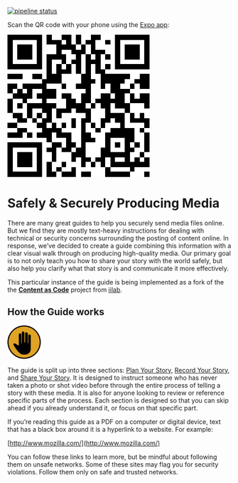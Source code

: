 [![pipeline status](https://gitlab.com/contentascode/activist-apprentice-course-template/badges/master/pipeline.svg)](https://gitlab.com/contentascode/activist-apprentice-course-template/commits/master)

Scan the QR code with your phone using the [Expo app](https://expo.io/tools#client):

![](qr.png)

# Safely & Securely Producing Media

There are many great guides to help you securely send media files online. But we find they are mostly text-heavy instructions for dealing with technical or security concerns surrounding the posting of content online. In response, we’ve decided to create a guide combining this information with a clear visual walk through on producing high-quality media. Our primary goal is to not only teach you how to share your story with the world safely, but also help you clarify what that story is and communicate it more effectively.

This particular instance of the guide is being implemented as a fork of the the [**Content as Code**](https://github.com/iilab/contentascode) project from [iilab](http://iilab.org).

## How the Guide works

<img src="content/images/stop.svg" alt="stop" height="75" width="75"></img>

The guide is split up into three sections: [Plan Your Story](content/plan.md), [Record Your Story](content/record.md), and [Share Your Story](content/share,md). It is designed to instruct someone who has never taken a photo or shot video before through the entire process of telling a story with these media. It is also for anyone looking to review or reference specific parts of the process. Each section is designed so that you can skip ahead if you already understand it, or focus on that specific part.

If you’re reading this guide as a PDF on a computer or digital device, text that has a black box around it is a hyperlink to a website. For example:

[http://www.mozilla.com/](http://www.mozilla.com/)

You can follow these links to learn more, but be mindful about following them on unsafe networks. Some of these sites may flag you for security violations. Follow them only on safe and trusted networks.
